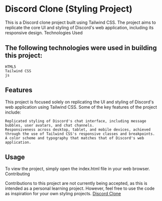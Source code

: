 # Discord Clone (Styling Project)

This is a Discord clone project built using Tailwind CSS. The project aims to replicate the core UI and styling of Discord's web application, including its responsive design.
Technologies Used

## The following technologies were used in building this project:

    HTML5
    Tailwind CSS
    js

## Features

This project is focused solely on replicating the UI and styling of Discord's web application using Tailwind CSS. Some of the key features of the project include:

    Replicated styling of Discord's chat interface, including message bubbles, user avatars, and chat channels.
    Responsiveness across desktop, tablet, and mobile devices, achieved through the use of Tailwind CSS's responsive classes and breakpoints.
    A color scheme and typography that matches that of Discord's web application.

## Usage

To view the project, simply open the index.html file in your web browser.
Contributing

Contributions to this project are not currently being accepted, as this is intended as a personal learning project. However, feel free to use the code as inspiration for your own styling projects.
[Discord Clone](https://lovely-ganache-aa93f4.netlify.app)
